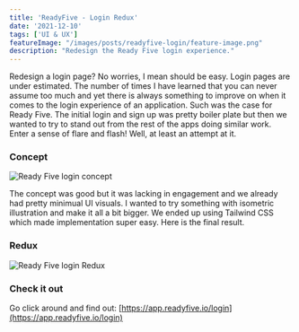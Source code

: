 ```yaml
---
title: 'ReadyFive - Login Redux'
date: '2021-12-10'
tags: ['UI & UX']
featureImage: "/images/posts/readyfive-login/feature-image.png"
description: "Redesign the Ready Five login experience."
---
```



Redesign a login page? No worries, I mean should be easy. Login pages are under estimated. The number of times I have learned that you can never assume too much and yet there is always something to improve on when it comes to the login experience of an application. Such was the case for Ready Five. The initial login and sign up was pretty boiler plate but then we wanted to try to stand out from the rest of the apps doing similar work. Enter a sense of flare and flash! Well, at least an attempt at it.

### Concept
![Ready Five login concept](/images/posts/readyfive-login/concept-1.png)

The concept was good but it was lacking in engagement and we already had pretty minimual UI visuals. I wanted to try something with isometric illustration and make it all a bit bigger. We ended up using Tailwind CSS which made implementation super easy. Here is the final result.

### Redux
![Ready Five login Redux](/images/posts/readyfive-login/login-redux.png)


### Check it out
Go click around and find out: [https://app.readyfive.io/login](https://app.readyfive.io/login)